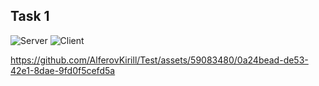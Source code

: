 ## Task 1

![Server](https://github.com/AlferovKirill/Test/assets/59083480/d98f6c1d-9d37-46e6-8a55-9430ee9f792e)
![Client](https://github.com/AlferovKirill/Test/assets/59083480/8e4ffef5-58ea-49f8-b55c-89f27e57a33c)

https://github.com/AlferovKirill/Test/assets/59083480/0a24bead-de53-42e1-8dae-9fd0f5cefd5a
